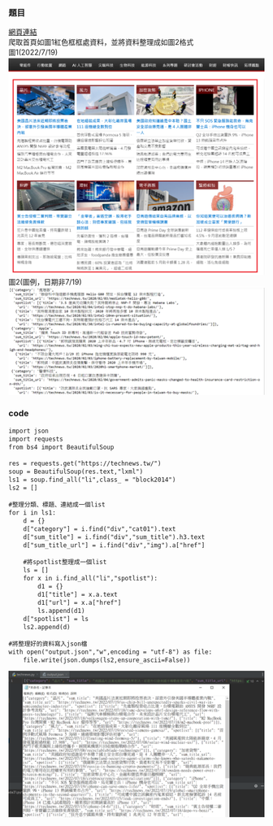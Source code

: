 ### 題目
[網頁連結](https://technews.tw/)<br>
爬取首頁如圖1紅色框框處資料，並將資料整理成如圖2格式<br>
圖1(2022/7/19)
![image](https://github.com/hsiaotingg/Python-web-crawler/blob/main/pic/technews-1.png)
圖2(圖例，日期非7/19)
![image](https://github.com/hsiaotingg/Python-web-crawler/blob/main/pic/technews-2.png)

### code
```
import json
import requests
from bs4 import BeautifulSoup

res = requests.get("https://technews.tw/")
soup = BeautifulSoup(res.text,"lxml")
ls1 = soup.find_all("li",class_ = "block2014")
ls2 = []

#整理分類、標題、連結成一個list
for i in ls1:
    d = {}
    d["category"] = i.find("div","cat01").text
    d["sum_title"] = i.find("div","sum_title").h3.text
    d["sum_title_url"] = i.find("div","img").a["href"]

    #將spotlist整理成一個list
    ls = []
    for x in i.find_all("li","spotlist"):
        d1 = {}
        d1["title"] = x.a.text
        d1["url"] = x.a["href"]
        ls.append(d1)
    d["spotlist"] = ls
    ls2.append(d)

#將整理好的資料寫入json檔
with open("output.json","w",encoding = "utf-8") as file:
    file.write(json.dumps(ls2,ensure_ascii=False))
```
![image](https://github.com/hsiaotingg/Python-web-crawler/blob/main/pic/technews-3.png)

